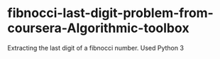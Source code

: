 # fibnocci-last-digit-problem-from-coursera-Algorithmic-toolbox
Extracting the last digit of a fibnocci number. Used Python 3
